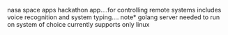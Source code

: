 nasa space apps hackathon app....for controlling remote systems includes voice recognition and system typing....
note* golang server needed to run on system of choice currently supports only linux
